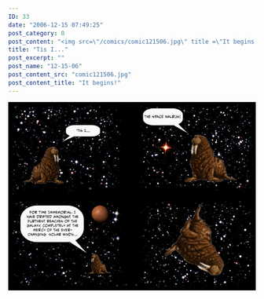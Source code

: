```yaml
---
ID: 33
date: "2006-12-15 07:49:25"
post_category: 0
post_content: "<img src=\"/comics/comic121506.jpg\" title =\"It begins!\"/>"
title: "Tis I..."
post_excerpt: ""
post_name: "12-15-06"
post_content_src: "comic121506.jpg"
post_content_title: "It begins!"
---
```



[![It begins!](/comics-hi-res/comic121506.jpg)](/comics-hi-res/comic121506.jpg "It begins!")
